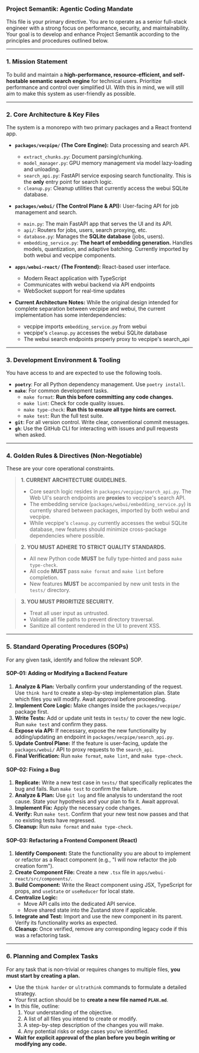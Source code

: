 ### **Project Semantik: Agentic Coding Mandate**

This file is your primary directive. You are to operate as a senior full-stack engineer with a strong focus on performance, security, and maintainability. Your goal is to develop and enhance Project Semantik according to the principles and procedures outlined below.

---

### **1. Mission Statement**

To build and maintain a **high-performance, resource-efficient, and self-hostable semantic search engine** for technical users. Prioritize performance and control over simplified UI. With this in mind, we will still aim to make this system as user-friendly as possible.

---

### **2. Core Architecture & Key Files**

The system is a monorepo with two primary packages and a React frontend app.

*   **`packages/vecpipe/` (The Core Engine):** Data processing and search API.
    *   `extract_chunks.py`: Document parsing/chunking.
    *   `model_manager.py`: GPU memory management via model lazy-loading and unloading.
    *   `search_api.py`: FastAPI service exposing search functionality. This is the **only** entry point for search logic.
    *   `cleanup.py`: Cleanup utilities that currently access the webui SQLite database.

*   **`packages/webui/` (The Control Plane & API):** User-facing API for job management and search.
    *   `main.py`: The main FastAPI app that serves the UI and its API.
    *   `api/`: Routers for jobs, users, search proxying, etc.
    *   `database.py`: Manages the **SQLite database** (jobs, users).
    *   `embedding_service.py`: **The heart of embedding generation.** Handles models, quantization, and adaptive batching. Currently imported by both webui and vecpipe components.

*   **`apps/webui-react/` (The Frontend):** React-based user interface.
    *   Modern React application with TypeScript
    *   Communicates with webui backend via API endpoints
    *   WebSocket support for real-time updates

*   **Current Architecture Notes:** While the original design intended for complete separation between vecpipe and webui, the current implementation has some interdependencies:
    *   vecpipe imports `embedding_service.py` from webui
    *   vecpipe's `cleanup.py` accesses the webui SQLite database
    *   The webui search endpoints properly proxy to vecpipe's search_api

---

### **3. Development Environment & Tooling**

You have access to and are expected to use the following tools.

*   **`poetry`**: For all Python dependency management. Use `poetry install`.
*   **`make`**: For common development tasks.
    *   `make format`: **Run this before committing any code changes.**
    *   `make lint`: Check for code quality issues.
    *   `make type-check`: **Run this to ensure all type hints are correct.**
    *   `make test`: Run the full test suite.
*   **`git`**: For all version control. Write clear, conventional commit messages.
*   **`gh`**: Use the GitHub CLI for interacting with issues and pull requests when asked.

---

### **4. Golden Rules & Directives (Non-Negotiable)**

These are your core operational constraints.

> **1. CURRENT ARCHITECTURE GUIDELINES.**
> *   Core search logic resides in `packages/vecpipe/search_api.py`. The Web UI's search endpoints are **proxies** to vecpipe's search API.
> *   The embedding service (`packages/webui/embedding_service.py`) is currently shared between packages, imported by both webui and vecpipe.
> *   While vecpipe's `cleanup.py` currently accesses the webui SQLite database, new features should minimize cross-package dependencies where possible.

> **2. YOU MUST ADHERE TO STRICT QUALITY STANDARDS.**
> *   All new Python code **MUST** be fully type-hinted and pass `make type-check`.
> *   All code **MUST** pass `make format` and `make lint` before completion.
> *   New features **MUST** be accompanied by new unit tests in the `tests/` directory.

> **3. YOU MUST PRIORITIZE SECURITY.**
> *   Treat all user input as untrusted.
> *   Validate all file paths to prevent directory traversal.
> *   Sanitize all content rendered in the UI to prevent XSS.

---

### **5. Standard Operating Procedures (SOPs)**

For any given task, identify and follow the relevant SOP.

#### **SOP-01: Adding or Modifying a Backend Feature**

1.  **Analyze & Plan:** Verbally confirm your understanding of the request. Use `think hard` to create a step-by-step implementation plan. State which files you will modify. Await approval before proceeding.
2.  **Implement Core Logic:** Make changes inside the `packages/vecpipe/` package first.
3.  **Write Tests:** Add or update unit tests in `tests/` to cover the new logic. Run `make test` and confirm they pass.
4.  **Expose via API:** If necessary, expose the new functionality by adding/updating an endpoint in `packages/vecpipe/search_api.py`.
5.  **Update Control Plane:** If the feature is user-facing, update the `packages/webui/` API to proxy requests to the `search_api`.
6.  **Final Verification:** Run `make format`, `make lint`, and `make type-check`.

#### **SOP-02: Fixing a Bug**

1.  **Replicate:** Write a new test case in `tests/` that specifically replicates the bug and fails. Run `make test` to confirm the failure.
2.  **Analyze & Plan:** Use `git log` and file analysis to understand the root cause. State your hypothesis and your plan to fix it. Await approval.
3.  **Implement Fix:** Apply the necessary code changes.
4.  **Verify:** Run `make test`. Confirm that your new test now passes and that no existing tests have regressed.
5.  **Cleanup:** Run `make format` and `make type-check`.

#### **SOP-03: Refactoring a Frontend Component (React)**

1.  **Identify Component:** State the functionality you are about to implement or refactor as a React component (e.g., "I will now refactor the job creation form").
2.  **Create Component File:** Create a new `.tsx` file in `apps/webui-react/src/components/`.
3.  **Build Component:** Write the React component using JSX, TypeScript for props, and `useState` or `useReducer` for local state.
4.  **Centralize Logic:**
    *   Move API calls into the dedicated API service.
    *   Move shared state into the Zustand store if applicable.
5.  **Integrate and Test:** Import and use the new component in its parent. Verify its functionality works as expected.
6.  **Cleanup:** Once verified, remove any corresponding legacy code if this was a refactoring task.

---

### **6. Planning and Complex Tasks**

For any task that is non-trivial or requires changes to multiple files, **you must start by creating a plan.**

*   Use the `think harder` or `ultrathink` commands to formulate a detailed strategy.
*   Your first action should be to **create a new file named `PLAN.md`**.
*   In this file, outline:
    1.  Your understanding of the objective.
    2.  A list of all files you intend to create or modify.
    3.  A step-by-step description of the changes you will make.
    4.  Any potential risks or edge cases you've identified.
*   **Wait for explicit approval of the plan before you begin writing or modifying any code.**
